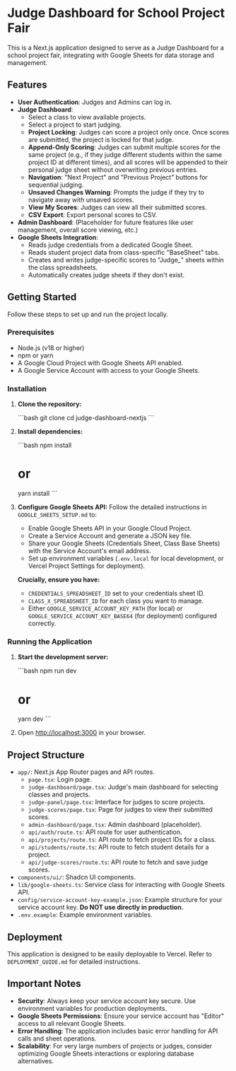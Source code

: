 # Judge Dashboard for School Project Fair

This is a Next.js application designed to serve as a Judge Dashboard for a school project fair, integrating with Google Sheets for data storage and management.

## Features

*   **User Authentication**: Judges and Admins can log in.
*   **Judge Dashboard**:
    *   Select a class to view available projects.
    *   Select a project to start judging.
    *   **Project Locking**: Judges can score a project only once. Once scores are submitted, the project is locked for that judge.
    *   **Append-Only Scoring**: Judges can submit multiple scores for the same project (e.g., if they judge different students within the same project ID at different times), and all scores will be appended to their personal judge sheet without overwriting previous entries.
    *   **Navigation**: "Next Project" and "Previous Project" buttons for sequential judging.
    *   **Unsaved Changes Warning**: Prompts the judge if they try to navigate away with unsaved scores.
    *   **View My Scores**: Judges can view all their submitted scores.
    *   **CSV Export**: Export personal scores to CSV.
*   **Admin Dashboard**: (Placeholder for future features like user management, overall score viewing, etc.)
*   **Google Sheets Integration**:
    *   Reads judge credentials from a dedicated Google Sheet.
    *   Reads student project data from class-specific "BaseSheet" tabs.
    *   Creates and writes judge-specific scores to "Judge\_<JudgeName>" sheets within the class spreadsheets.
    *   Automatically creates judge sheets if they don't exist.

## Getting Started

Follow these steps to set up and run the project locally.

### Prerequisites

*   Node.js (v18 or higher)
*   npm or yarn
*   A Google Cloud Project with Google Sheets API enabled.
*   A Google Service Account with access to your Google Sheets.

### Installation

1.  **Clone the repository:**

    \`\`\`bash
    git clone <repository-url>
    cd judge-dashboard-nextjs
    \`\`\`

2.  **Install dependencies:**

    \`\`\`bash
    npm install
    # or
    yarn install
    \`\`\`

3.  **Configure Google Sheets API:**
    Follow the detailed instructions in `GOOGLE_SHEETS_SETUP.md` to:
    *   Enable Google Sheets API in your Google Cloud Project.
    *   Create a Service Account and generate a JSON key file.
    *   Share your Google Sheets (Credentials Sheet, Class Base Sheets) with the Service Account's email address.
    *   Set up environment variables (`.env.local` for local development, or Vercel Project Settings for deployment).

    **Crucially, ensure you have:**
    *   `CREDENTIALS_SPREADSHEET_ID` set to your credentials sheet ID.
    *   `CLASS_X_SPREADSHEET_ID` for each class you want to manage.
    *   Either `GOOGLE_SERVICE_ACCOUNT_KEY_PATH` (for local) or `GOOGLE_SERVICE_ACCOUNT_KEY_BASE64` (for deployment) configured correctly.

### Running the Application

1.  **Start the development server:**

    \`\`\`bash
    npm run dev
    # or
    yarn dev
    \`\`\`

2.  Open [http://localhost:3000](http://localhost:3000) in your browser.

## Project Structure

*   `app/`: Next.js App Router pages and API routes.
    *   `page.tsx`: Login page.
    *   `judge-dashboard/page.tsx`: Judge's main dashboard for selecting classes and projects.
    *   `judge-panel/page.tsx`: Interface for judges to score projects.
    *   `judge-scores/page.tsx`: Page for judges to view their submitted scores.
    *   `admin-dashboard/page.tsx`: Admin dashboard (placeholder).
    *   `api/auth/route.ts`: API route for user authentication.
    *   `api/projects/route.ts`: API route to fetch project IDs for a class.
    *   `api/students/route.ts`: API route to fetch student details for a project.
    *   `api/judge-scores/route.ts`: API route to fetch and save judge scores.
*   `components/ui/`: Shadcn UI components.
*   `lib/google-sheets.ts`: Service class for interacting with Google Sheets API.
*   `config/service-account-key-example.json`: Example structure for your service account key. **Do NOT use directly in production.**
*   `.env.example`: Example environment variables.

## Deployment

This application is designed to be easily deployable to Vercel. Refer to `DEPLOYMENT_GUIDE.md` for detailed instructions.

## Important Notes

*   **Security**: Always keep your service account key secure. Use environment variables for production deployments.
*   **Google Sheets Permissions**: Ensure your service account has "Editor" access to all relevant Google Sheets.
*   **Error Handling**: The application includes basic error handling for API calls and sheet operations.
*   **Scalability**: For very large numbers of projects or judges, consider optimizing Google Sheets interactions or exploring database alternatives.
